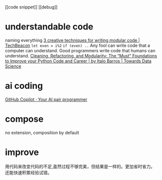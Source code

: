 [[code snippet]]
[[debug]]
# understandable code
naming everything
	[3 creative techniques for writing modular code | TechBeacon](https://techbeacon.com/app-dev-testing/3-creative-techniques-writing-modular-code)
	`let even = i%2`
	`if (even) ..`
Any fool can write code that a computer can understand. Good programmers write code that humans can understand.
	[Cleaning, Refactoring, and Modularity: The “Must” Foundations to Improve your Python Code and Career | by Italo Barros | Towards Data Science](https://towardsdatascience.com/cleaning-refactoring-and-modular-the-must-foundations-to-improve-your-python-code-and-carrer-65ef71cdb264)

# ai coding
[GitHub Copilot · Your AI pair programmer](https://copilot.github.com/)

# compose
no extension, composition by default

# improve
用代码来改变代码的不足,虽然过程不够完美，但结果是一样的。更加省时省力。还能快速积累经验试错。
